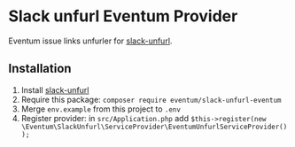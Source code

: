 # Slack unfurl Eventum Provider

Eventum issue links unfurler for [slack-unfurl].

## Installation

1. Install [slack-unfurl]
2. Require this package: `composer require eventum/slack-unfurl-eventum`
3. Merge `env.example` from this project to `.env`
4. Register provider: in `src/Application.php` add `$this->register(new \Eventum\SlackUnfurl\ServiceProvider\EventumUnfurlServiceProvider());`

[slack-unfurl]: https://github.com/glensc/slack-unfurl
